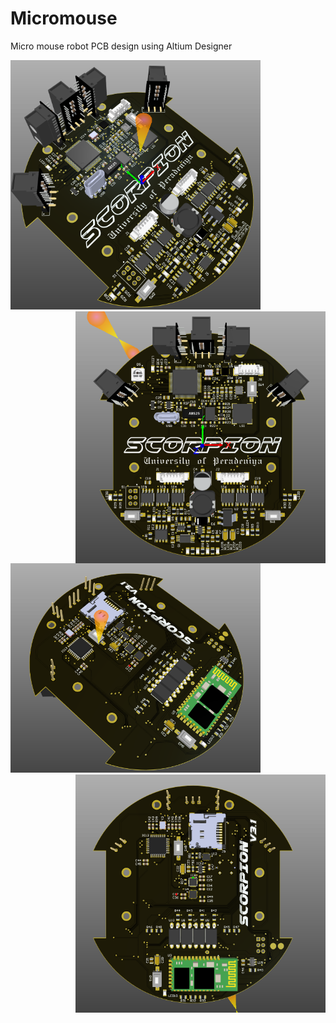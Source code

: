 # Micromouse
Micro mouse robot PCB design using Altium Designer

<img src="./Documents/1.PNG" width="400"/> <img align="right" img src="./Documents/3.PNG" width="400"/>

<img src="./Documents/2.PNG" width="400"/> <img align="right" img src="./Documents/4.PNG" width="400"/>
